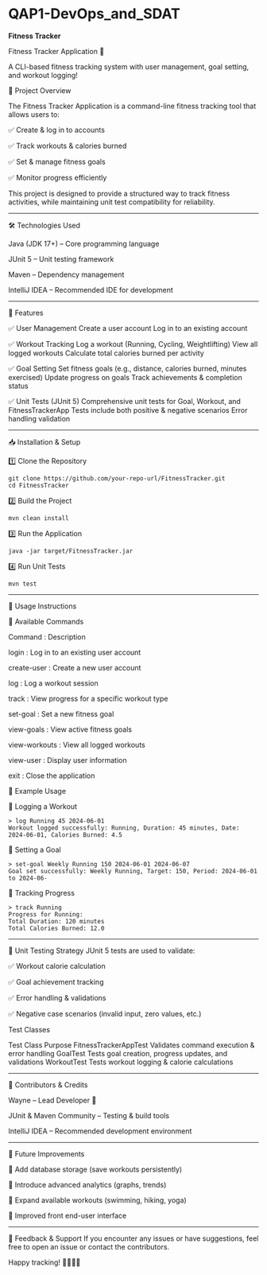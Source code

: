 # QAP1-DevOps_and_SDAT
**Fitness Tracker**

Fitness Tracker Application 🚀

A CLI-based fitness tracking system with user management, goal setting, and workout logging!

📌 Project Overview

The Fitness Tracker Application is a command-line fitness tracking tool that allows users to:

✅ Create & log in to accounts

✅ Track workouts & calories burned

✅ Set & manage fitness goals

✅ Monitor progress efficiently

This project is designed to provide a structured way to track fitness activities, while maintaining unit test compatibility for reliability.

-------------------------------------------------------------------------------
🛠 Technologies Used

Java (JDK 17+) – Core programming language

JUnit 5 – Unit testing framework

Maven – Dependency management

IntelliJ IDEA – Recommended IDE for development

-------------------------------------------------------------------------------
🚀 Features

✅ User Management
Create a user account
Log in to an existing account

✅ Workout Tracking
Log a workout (Running, Cycling, Weightlifting)
View all logged workouts
Calculate total calories burned per activity

✅ Goal Setting
Set fitness goals (e.g., distance, calories burned, minutes exercised)
Update progress on goals
Track achievements & completion status

✅ Unit Tests (JUnit 5)
Comprehensive unit tests for Goal, Workout, and FitnessTrackerApp
Tests include both positive & negative scenarios
Error handling validation

-------------------------------------------------------------------------------

📥 Installation & Setup

1️⃣ Clone the Repository

    git clone https://github.com/your-repo-url/FitnessTracker.git
    cd FitnessTracker

2️⃣ Build the Project

    mvn clean install

3️⃣ Run the Application

    java -jar target/FitnessTracker.jar

4️⃣ Run Unit Tests

    mvn test

-------------------------------------------------------------------------------

📝 Usage Instructions

🔹 Available Commands

Command          :          Description

login            :          Log in to an existing user account

create-user      :          Create a new user account

log              :          Log a workout session

track            :          View progress for a specific workout type

set-goal         :          Set a new fitness goal

view-goals       :          View active fitness goals

view-workouts    :          View all logged workouts

view-user        :          Display user information

exit             :          Close the application

🔹 Example Usage

🔸 Logging a Workout

    > log Running 45 2024-06-01
    Workout logged successfully: Running, Duration: 45 minutes, Date: 2024-06-01, Calories Burned: 4.5

🔸 Setting a Goal

    > set-goal Weekly Running 150 2024-06-01 2024-06-07
    Goal set successfully: Weekly Running, Target: 150, Period: 2024-06-01 to 2024-06-

🔸 Tracking Progress

    > track Running
    Progress for Running:
    Total Duration: 120 minutes
    Total Calories Burned: 12.0

-------------------------------------------------------------------------------


📌 Unit Testing Strategy
JUnit 5 tests are used to validate: 

✅ Workout calorie calculation

✅ Goal achievement tracking 

✅ Error handling & validations 

✅ Negative case scenarios (invalid input, zero values, etc.)

Test Classes

Test Class	                                   Purpose
FitnessTrackerAppTest	                        Validates command execution & error handling
GoalTest	                                    Tests goal creation, progress updates, and validations
WorkoutTest	                                  Tests workout logging & calorie calculations

-------------------------------------------------------------------------------
🔗 Contributors & Credits

Wayne – Lead Developer 🚀

JUnit & Maven Community – Testing & build tools

IntelliJ IDEA – Recommended development environment

-------------------------------------------------------------------------------

🔧 Future Improvements

🔹 Add database storage (save workouts persistently) 

🔹 Introduce advanced analytics (graphs, trends) 

🔹 Expand available workouts (swimming, hiking, yoga)

🔹 Improved front end-user interface


-------------------------------------------------------------------------------
📩 Feedback & Support
If you encounter any issues or have suggestions, feel free to open an issue or contact the contributors.

Happy tracking! 🏋️‍♂️🎯🚀





